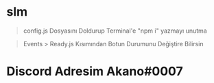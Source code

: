 # slm

> config.js Dosyasını Doldurup Terminal'e "npm i" yazmayı unutma 

> Events > Ready.js Kısımından Botun Durumunu Değiştire Bilirsin

# Discord Adresim Akano#0007 
